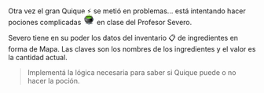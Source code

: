 Otra vez el gran Quique :zap: se metió en problemas... está intentando hacer pociones complicadas <img src="https://raw.githubusercontent.com/MumukiProject/mumuki-guia-java-practica-colecciones/master/assets/caldero.png" width="24" heigth="24" style="margin-top: -10px"> en clase del Profesor Severo.

Severo tiene en su poder los datos del inventario :clipboard: de ingredientes en forma de Mapa. Las claves son los nombres de los ingredientes y el valor es la cantidad actual.

> Implementá la lógica necesaria para saber si Quique puede o no hacer la poción.

